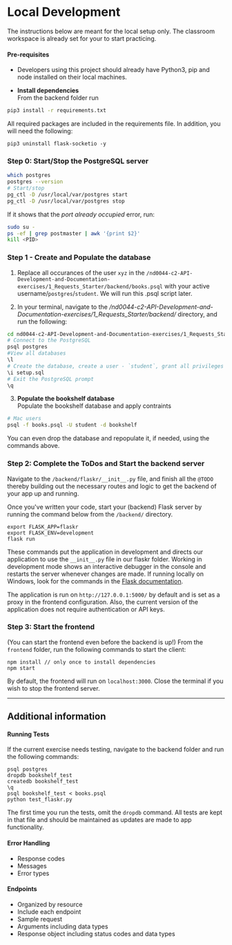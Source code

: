 # Local Development 
The instructions below are meant for the local setup only. The classroom workspace is already set for your to start practicing. 

#### Pre-requisites
* Developers using this project should already have Python3, pip and node installed on their local machines.

* **Install dependencies**<br>
From the backend folder run 
```bash
pip3 install -r requirements.txt
``` 
All required packages are included in the requirements file. In addition, you will need the following:
```
pip3 uninstall flask-socketio -y
```


### Step 0: Start/Stop the PostgreSQL server
```bash
which postgres
postgres --version
# Start/stop
pg_ctl -D /usr/local/var/postgres start
pg_ctl -D /usr/local/var/postgres stop 
```
If it shows that the *port already occupied* error, run:
```bash
sudo su - 
ps -ef | grep postmaster | awk '{print $2}'
kill <PID> 
```

### Step 1 - Create and Populate the database
1. Replace all occurances of the user `xyz` in the `/nd0044-c2-API-Development-and-Documentation-exercises/1_Requests_Starter/backend/books.psql` with your active username/`postgres`/`student`. We will run this .psql script later. 

2. In your terminal, navigate to the */nd0044-c2-API-Development-and-Documentation-exercises/1_Requests_Starter/backend/* directory, and run the following:
```bash
cd nd0044-c2-API-Development-and-Documentation-exercises/1_Requests_Starter/backend
# Connect to the PostgreSQL
psql postgres
#View all databases
\l
# Create the database, create a user - `student`, grant all privileges to the student
\i setup.sql
# Exit the PostgreSQL prompt
\q
```


3. **Populate the bookshelf database**<br>
Populate the bookshelf database and apply contraints
```bash
# Mac users
psql -f books.psql -U student -d bookshelf
```
You can even drop the database and repopulate it, if needed, using the commands above. 


### Step 2: Complete the ToDos and Start the backend server
Navigate to the `/backend/flaskr/__init__.py` file, and finish all the `@TODO` thereby building out the necessary routes and logic to get the backend of your app up and running.

Once you've written your code, start your (backend) Flask server by running the command below from the `/backend/` directory.
```
export FLASK_APP=flaskr
export FLASK_ENV=development
flask run
```
These commands put the application in development and directs our application to use the `__init__.py` file in our flaskr folder. Working in development mode shows an interactive debugger in the console and restarts the server whenever changes are made. If running locally on Windows, look for the commands in the [Flask documentation](http://flask.pocoo.org/docs/1.0/tutorial/factory/).

The application is run on `http://127.0.0.1:5000/` by default and is set as a proxy in the frontend configuration. Also, the current version of the application does not require authentication or API keys. 



### Step 3: Start the frontend
(You can start the frontend even before the backend is up!)
From the `frontend` folder, run the following commands to start the client: 
```
npm install // only once to install dependencies
npm start 
```
By default, the frontend will run on `localhost:3000`. Close the terminal if you wish to stop the frontend server. 

---

## Additional information
#### Running Tests
If the current exercise needs testing, navigate to the backend folder and run the following commands: 
```
psql postgres
dropdb bookshelf_test
createdb bookshelf_test
\q
psql bookshelf_test < books.psql
python test_flaskr.py
```
The first time you run the tests, omit the `dropdb` command. All tests are kept in that file and should be maintained as updates are made to app functionality. 


#### Error Handling
- Response codes
- Messages
- Error types

#### Endpoints 
- Organized by resource
- Include each endpoint
- Sample request 
- Arguments including data types
- Response object including status codes and data types 